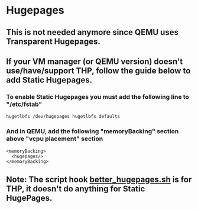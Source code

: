 # Hugepages

## This is not needed anymore since QEMU uses Transparent Hugepages.

## If your VM manager (or QEMU version) doesn't use/have/support THP, follow the guide below to add Static Hugepages.

### To enable Static Hugepages you must add the following line to "/etc/fstab"
    hugetlbfs /dev/hugepages hugetlbfs defaults

### And in QEMU, add the following "memoryBacking" section above "vcpu placement" section
    <memoryBacking>
      <hugepages/>
    </memoryBacking>
    
## Note: The script hook [better_hugepages.sh](https://github.com/StefanoND/ArchS/blob/main/Hypervisor/Hooks/better_hugepages.sh) is for THP, it doesn't do anything for Static HugePages.
